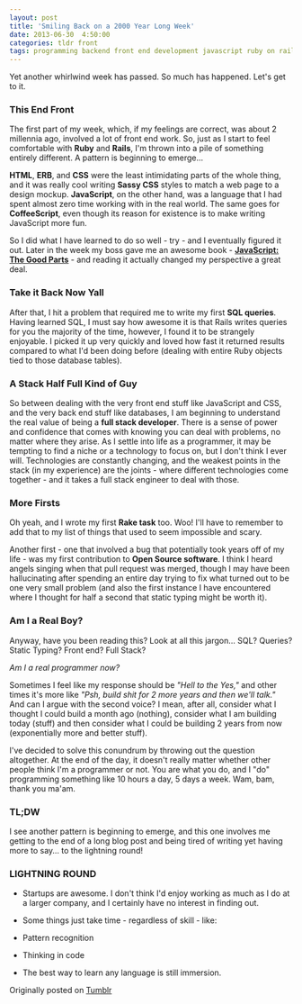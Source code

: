 ```yaml
---
layout: post
title: 'Smiling Back on a 2000 Year Long Week'
date: 2013-06-30  4:50:00
categories: tldr front
tags: programming backend front end development javascript ruby on rails sql web developer web development code internship full stack
---
```


Yet another whirlwind week has passed. So much has happened. Let's get to it.

### This End Front
The first part of my week, which, if my feelings are correct, was about 2 millennia ago, involved a lot of front end work. So, just as I start to feel comfortable with **Ruby** and **Rails**, I'm thrown into a pile of something entirely different. A pattern is beginning to emerge...

**HTML**, **ERB**, and **CSS** were the least intimidating parts of the whole thing, and it was really cool writing **Sassy CSS** styles to match a web page to a design mockup. **JavaScript**, on the other hand, was a language that I had spent almost zero time working with in the real world. The same goes for **CoffeeScript**, even though its reason for existence is to make writing JavaScript more fun.

So I did what I have learned to do so well - try - and I eventually figured it out. Later in the week my boss gave me an awesome book - [**JavaScript: The Good Parts**](http://shop.oreilly.com/product/9780596517748.do "") - and reading it actually changed my perspective a great deal.

### Take it Back Now Yall
After that, I hit a problem that required me to write my first **SQL queries**. Having learned SQL, I must say how awesome it is that Rails writes queries for you the majority of the time, however, I found it to be strangely enjoyable. I picked it up very quickly and loved how fast it returned results compared to what I'd been doing before (dealing with entire Ruby objects tied to those database tables).

### A Stack Half Full Kind of Guy
So between dealing with the very front end stuff like JavaScript and CSS, and the very back end stuff like databases, I am beginning to understand the real value of being a **full stack developer**. There is a sense of power and confidence that comes with knowing you can deal with problems, no matter where they arise. As I settle into life as a programmer, it may be tempting to find a niche or a technology to focus on, but I don't think I ever will. Technologies are constantly changing, and the weakest points in the stack (in my experience) are the joints - where different technologies come together - and it takes a full stack engineer to deal with those.

### More Firsts
Oh yeah, and I wrote my first **Rake task** too. Woo! I'll have to remember to add that to my list of things that used to seem impossible and scary.

Another first - one that involved a bug that potentially took years off of my life - was my first contribution to **Open Source software**. I think I heard angels singing when that pull request was merged, though I may have been hallucinating after spending an entire day trying to fix what turned out to be one very small problem (and also the first instance I have encountered where I thought for half a second that static typing might be worth it).

### Am I a Real Boy?
Anyway, have you been reading this? Look at all this jargon… SQL? Queries? Static Typing? Front end? Full Stack?

*Am I a real programmer now?*

Sometimes I feel like my response should be *"Hell to the Yes,"* and other times it's more like *"Psh, build shit for 2 more years and then we'll talk."* And can I argue with the second voice? I mean, after all, consider what I thought I could build a month ago (nothing), consider what I am building today (stuff) and then consider what I could be building 2 years from now (exponentially more and better stuff).

I've decided to solve this conundrum by throwing out the question altogether. At the end of the day, it doesn't really matter whether other people think I'm a programmer or not. You are what you do, and I "do" programming something like 10 hours a day, 5 days a week. Wam, bam, thank you ma'am.

### TL;DW
I see another pattern is beginning to emerge, and this one involves me getting to the end of a long blog post and being tired of writing yet having more to say… to the lightning round!

### LIGHTNING ROUND
* Startups are awesome. I don't think I'd enjoy working as much as I do at a larger company, and I certainly have no interest in finding out.
* Some things just take time - regardless of skill - like:
* Pattern recognition
* Thinking in code

* The best way to learn any language is still immersion.

Originally posted on [Tumblr](http://patmcintern.tumblr.com/post/54235452402/smiling-back-on-a-2000-year-long-week)
